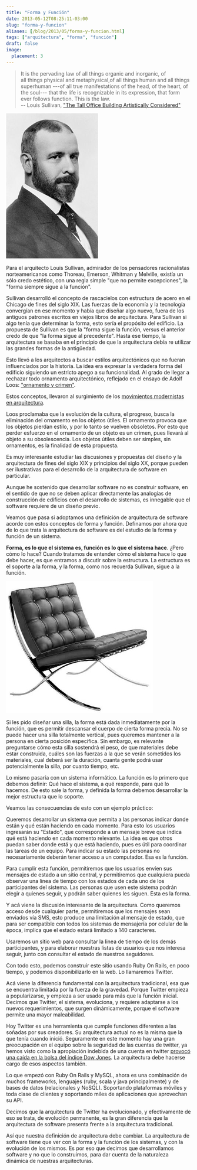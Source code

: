 ```yaml
---
title: "Forma y Función"
date: 2013-05-12T08:25:11-03:00
slug: "forma-y-funcion"
aliases: [/blog/2013/05/forma-y-funcion.html]
tags: ["arquitectura", "forma", "función"]
draft: false
image:
  placement: 3
---
```


> It is the pervading
law of all things organic and inorganic, of\
all things physical and metaphysical,of all things human and all things
superhuman ---of all true manifestations of the head, of the heart, of
the soul--- that the life is recognizable in its expression, that form
ever follows function. This is the law.\
> -- Louis Sullivan, ["The Tall Office Building Artistically Considered"](http://es.scribd.com/doc/104764188/Louis-Sullivan-The-Tall-Office-Building-Artistically-Considered)

![](sullivan.jpg)

Para el arquitecto Louis Sullivan, admirador de los pensadores
racionalistas norteamericanos como Thoreau, Emerson, Whitman y Melville,
existía un sólo credo estético, con una regla simple "que no permite
excepciones", la "forma siempre sigue a la función".

Sullivan desarrolló el concepto de rascacielos con estructura de acero
en el Chicago de fines del siglo XIX. Las fuerzas de la economía y la
tecnología convergían en ese momento y había que diseñar algo nuevo,
fuera de los antiguos patrones escritos en viejos libros de
arquitectura. Para Sullivan si algo tenía que determinar la forma, esto
sería el propósito del edificio. La propuesta de Sullivan es que la
"forma sigue la función, versus el anterior credo de que "la forma
sigue al precedente". Hasta ese tiempo, la arquitectura se basaba en el
principio de que la arquitectura debía re utilizar las grandes formas de
la antigüedad.

Esto llevó a los arquitectos a buscar estilos arquitectónicos que no
fueran influenciados por la historia. La idea era expresar la verdadera
forma del edificio siguiendo un estricto apego a su funcionalidad. Al
grado de llegar a rechazar todo ornamento arquitectónico, reflejado en
el ensayo de Adolf Loos: ["ornamento y crimen"](http://en.wikipedia.org/wiki/Ornament_and_Crime).

Estos conceptos, llevaron al surgimiento de los 
[movimientos modernistas en arquitectura](http://en.wikipedia.org/wiki/Modern_architecture).

Loos proclamaba que la evolución de la cultura, el progreso, busca la
eliminación del ornamento en los objetos útiles. El ornamento provoca
que los objetos pierdan estilo, y por lo tanto se vuelven obsoletos. Por
esto que perder esfuerzo en el ornamento de un objeto es un crimen, pues
llevará al objeto a su obsolescencia. Los objetos útiles deben ser
simples, sin ornamentos, es la finalidad de esta propuesta.

Es muy interesante estudiar las discusiones y propuestas del diseño y la
arquitectura de fines del siglo XIX y principios del siglo XX, porque
pueden ser ilustrativas para el desarrollo de la arquitectura de
software en particular.

Aunque he sostenido que desarrollar software no es construir software,
en el sentido de que no se deben aplicar directamente las analogías de
construcción de edificios con el desarrollo de sistemas, es innegable
que el software requiere de un diseño previo.

Veamos que pasa si adoptamos una definición de arquitectura de software
acorde con estos conceptos de forma y función. Definamos por ahora que
de lo que trata la arquitectura de software es del estudio de la forma y
función de un sistema.

**Forma, es lo que el sistema es, función es lo que el sistema hace**.
¿Pero cómo lo hace? Cuando tratamos de entender cómo el sistema hace lo
que debe hacer, es que entramos a discutir sobre la estructura. La
estructura es el soporte a la forma, y la forma, como nos recuerda
Sullivan, sigue a la función.

![](silla-barcelona.jpg)

Si les pido diseñar una silla, la forma está dada inmediatamente por la
función, que es permitir descansar el cuerpo de cierta forma precia. No
se puede hacer una silla totalmente vertical, pues queremos mantener a
la persona en cierta posición específica. Sin embargo, es relevante
preguntarse cómo esta silla sostendrá el peso, de que materiales debe
estar construida, cuáles son las fuerzas a la que se verán sometidos los
materiales, cual deberá ser la duración, cuanta gente podrá usar
potencialmente la silla, por cuanto tiempo, etc.

Lo mismo pasaría con un sistema informático. La función es lo primero
que debemos definir: Qué hace el sistema, a qué responde, para qué lo
hacemos. De esto sale la forma, y definida la forma debemos desarrollar
la mejor estructura que lo soporte.

Veamos las consecuencias de esto con un ejemplo práctico:

Queremos desarrollar un sistema que permita a las personas indicar donde
están y qué están haciendo en cada momento. Para esto los usuarios
ingresarán su "Estado", que corresponde a un mensaje breve que indica
qué está haciendo en cada momento relevante. La idea es que otros puedan
saber donde está y que está haciendo, pues es útil para coordinar las
tareas de un equipo. Para indicar su estado las personas no
necesariamente deberán tener acceso a un computador. Esa es la función.

Para cumplir esta función, permitiremos que los usuarios envíen sus
mensajes de estado a un sitio central, y permitiremos que cualquiera
pueda observar una linea de tiempo con los estados de cada uno de los
participantes del sistema. Las personas que usen este sistema podrán
elegir a quienes seguir, y podrán saber quienes les siguen. Esta es la
forma.

Y acá viene la discusión interesante de la arquitectura. Como queremos
acceso desde cualquier parte, permitiremos que los mensajes sean
enviados vía SMS, esto produce una limitación al mensaje de estado, que
para ser compatible con todos los sistemas de mensajería por celular de
la época, implica que el estado estará limitado a 140 caracteres.

Usaremos un sitio web para consultar la linea de tiempo de los demás
participantes, y para elaborar nuestras listas de usuarios que nos
interesa seguir, junto con consultar el estado de nuestros seguidores.

Con todo esto, podemos construir este sitio usando Ruby On Rails, en
poco tiempo, y podemos disponibilizarlo en la web. Lo llamaremos
Twitter.

Acá viene la diferencia fundamental con la arquitectura tradicional, esa
que se encuentra limitada por la fuerza de la gravedad. Porque Twitter
empieza a popularizarse, y empieza a ser usado para más que la función
inicial. Decimos que Twitter, el sistema, evoluciona, y requiere
adaptarse a los nuevos requerimientos, que surgen dinámicamente, porque
el software permite una mayor maleabilidad.

Hoy Twitter es una herramienta que cumple funciones diferentes a las
soñadas por sus creadores. Su arquitectura actual no es la misma que la
que tenía cuando inició. Seguramente en este momento hay una gran
preocupación en el equipo sobre la seguridad de las cuentas de twitter,
ya hemos visto como la apropiación indebida de una cuenta en twitter
[provocó una caída en la bolsa del índice Dow Jones](http://bigstory.ap.org/article/hackers-compromise-ap-twitter-account).
La arquitectura debe hacerse cargo de esos aspectos también.

Lo que empezó con Ruby On Rails y MySQL, ahora es una combinación de
muchos frameworks, lenguajes (ruby, scala y java principalmente) y de
bases de datos (relacionales y NoSQL). Soportando plataformas móviles y
toda clase de clientes y soportando miles de aplicaciones que aprovechan
su API.

Decimos que la arquitectura de Twitter ha evolucionado, y efectivamente
de eso se trata, de evolución permanente, es la gran diferencia que la
arquitectura de software presenta frente a la arquitectura tradicional.

Así que nuestra definición de arquitectura debe cambiar. La arquitectura
de software tiene que ver con la forma y la función de los sistemas, y
con la evolución de los mismos. Es por eso que decimos que desarrollamos
software y no que lo construimos, para dar cuenta de la naturaleza
dinámica de nuestras arquitecturas.
